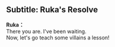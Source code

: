 # 

  
## Subtitle: Ruka's Resolve
  
**Ruka：**  
There you are. I've been waiting.  
Now, let's go teach some villains a lesson!  
